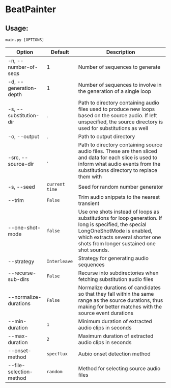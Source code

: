 # BeatPainter

## Usage:
`main.py [OPTIONS]`

| Option                  | Default        | Description                                                                                                                                                                                                        |
|-------------------------|----------------|--------------------------------------------------------------------------------------------------------------------------------------------------------------------------------------------------------------------|
| -n, --number-of-seqs    | 1              | Number of sequences to generate                                                                                                                                                                                    |
| -d, --generation-depth  | 1              | Number of sequences to involve in the generation of a single loop                                                                                                                                                  |
| -s, --substitution-dir  | .              | Path to directory containing audio files used to produce new loops based on the source audio. If left unspecified, the source directory is used for substitutions as well                                          |
| -o, --output            | .              | Path to output directory                                                                                                                                                                                           |
| -src, --source-dir      | .              | Path to directory containing source audio files. These are then sliced and data for each slice is used to inform what audio events from the substitutions directory to replace them with                           |
| -s, --seed              | `current time` | Seed for random number generator                                                                                                                                                                                   |
| --trim                  | `False`        | Trim audio snippets to the nearest transient                                                                                                                                                                       |
| --one-shot-mode         | `false`        | Use one shots instead of loops as substitutions for loop generation. If long is specified, the special LongOneShotMode is enabled, which extracts several shorter one shots from longer sustained one shot sounds. |
| --strategy              | `Interleave`   | Strategy for generating audio sequences                                                                                                                                                                            |
| --recurse-sub-dirs      | `False`        | Recurse into subdirectories when fetching substitution audio files                                                                                                                                                 |
| --normalize-durations   | `False`        | Normalize durations of candidates so that they fall within the same range as the source durations, thus making for better matches with the source event durations                                                  |
| --min-duration          | `1`            | Minimum duration of extracted audio clips in seconds                                                                                                                                                               |
| --max-duration          | `2`            | Maximum duration of extracted audio clips in seconds                                                                                                                                                               |
| --onset-method          | `specflux`     | Aubio onset detection method                                                                                                                                                                                       |
| --file-selection-method | `random`       | Method for selecting source audio files                                                                                                                                                                            |
